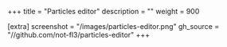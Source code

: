 +++
title = "Particles editor"
description = ""
weight = 900

[extra]
screenshot = "/images/particles-editor.png"
gh_source = "//github.com/not-fl3/particles-editor"
+++
